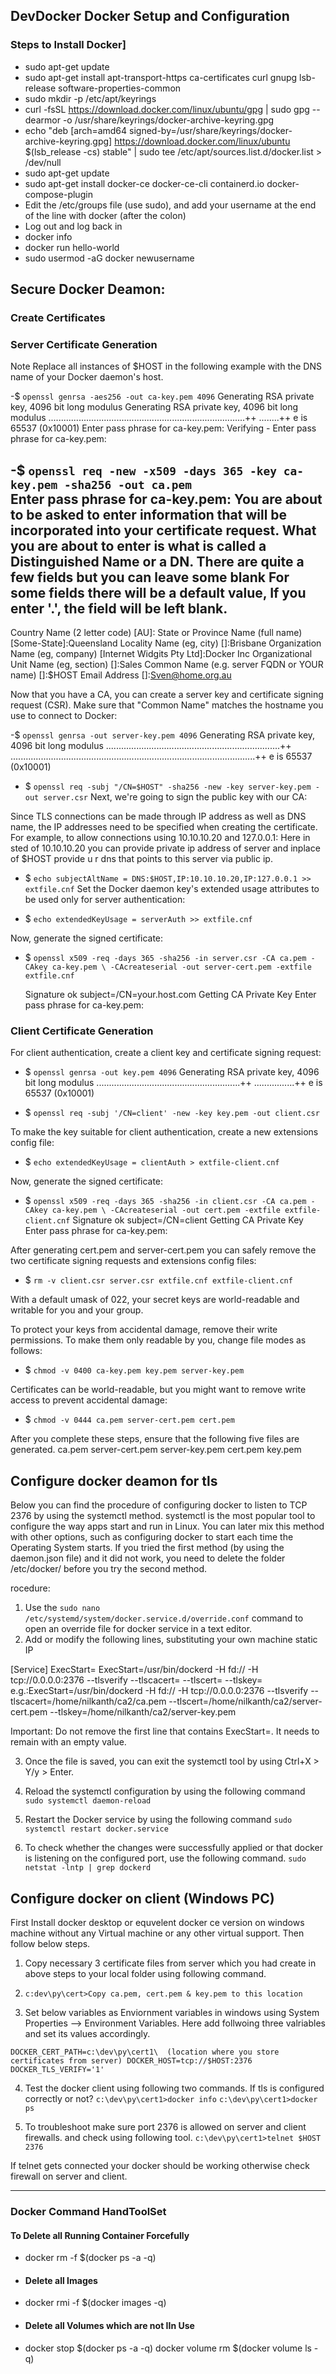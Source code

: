 ## DevDocker Docker Setup and Configuration 

### Steps to Install Docker]

- sudo apt-get update
- sudo apt-get install apt-transport-https ca-certificates curl gnupg lsb-release software-properties-common
- sudo mkdir -p /etc/apt/keyrings
- curl -fsSL https://download.docker.com/linux/ubuntu/gpg | sudo gpg --dearmor -o /usr/share/keyrings/docker-archive-keyring.gpg
- echo "deb [arch=amd64 signed-by=/usr/share/keyrings/docker-archive-keyring.gpg] https://download.docker.com/linux/ubuntu $(lsb_release -cs) stable" | sudo tee /etc/apt/sources.list.d/docker.list > /dev/null
- sudo apt-get update
- sudo apt-get install docker-ce docker-ce-cli containerd.io docker-compose-plugin
- Edit the /etc/groups file (use sudo), and add your username at the end of the line with docker (after the colon)
- Log out and log back in
- docker info
- docker run hello-world
- sudo usermod -aG docker newusername


## Secure Docker Deamon:

### Create Certificates
### Server Certificate Generation

Note
Replace all instances of $HOST in the following example with the DNS name of your Docker daemon's host.


-$ `openssl genrsa -aes256 -out ca-key.pem 4096`
Generating RSA private key, 4096 bit long modulus
Generating RSA private key, 4096 bit long modulus
..............................................................................++
........++
e is 65537 (0x10001)
Enter pass phrase for ca-key.pem:
Verifying - Enter pass phrase for ca-key.pem:

-$ `openssl req -new -x509 -days 365 -key ca-key.pem -sha256 -out ca.pem`  
Enter pass phrase for ca-key.pem:
You are about to be asked to enter information that will be incorporated
into your certificate request.
What you are about to enter is what is called a Distinguished Name or a DN.
There are quite a few fields but you can leave some blank
For some fields there will be a default value,
If you enter '.', the field will be left blank.
-----
Country Name (2 letter code) [AU]:
State or Province Name (full name) [Some-State]:Queensland
Locality Name (eg, city) []:Brisbane
Organization Name (eg, company) [Internet Widgits Pty Ltd]:Docker Inc
Organizational Unit Name (eg, section) []:Sales
Common Name (e.g. server FQDN or YOUR name) []:$HOST
Email Address []:Sven@home.org.au

   Now that you have a CA, you can create a server key and certificate signing request (CSR). Make sure that "Common Name" matches the hostname you use to connect to Docker:

-$ `openssl genrsa -out server-key.pem 4096`
Generating RSA private key, 4096 bit long modulus
.....................................................................++
.................................................................................................++
e is 65537 (0x10001)

- $ `openssl req -subj "/CN=$HOST" -sha256 -new -key server-key.pem -out server.csr`
  Next, we're going to sign the public key with our CA:

Since TLS connections can be made through IP address as well as DNS name, the IP addresses need to be specified when creating the certificate. For example, to allow connections using 10.10.10.20 and 127.0.0.1: Here in sted of 10.10.10.20
you can provide private ip address of server and inplace of $HOST provide u r dns that points to this server via public ip.

- $ `echo subjectAltName = DNS:$HOST,IP:10.10.10.20,IP:127.0.0.1 >> extfile.cnf`
Set the Docker daemon key's extended usage attributes to be used only for server authentication:

- $ `echo extendedKeyUsage = serverAuth >> extfile.cnf`

Now, generate the signed certificate:

- $ `openssl x509 -req -days 365 -sha256 -in server.csr -CA ca.pem -CAkey ca-key.pem \
  -CAcreateserial -out server-cert.pem -extfile extfile.cnf`

  Signature ok
subject=/CN=your.host.com
Getting CA Private Key
Enter pass phrase for ca-key.pem:

### Client Certificate Generation

For client authentication, create a client key and certificate signing request:

- $ `openssl genrsa -out key.pem 4096`
Generating RSA private key, 4096 bit long modulus
.........................................................++
................++
e is 65537 (0x10001)

- $ `openssl req -subj '/CN=client' -new -key key.pem -out client.csr`

To make the key suitable for client authentication, create a new extensions config file:

- $ `echo extendedKeyUsage = clientAuth > extfile-client.cnf`

Now, generate the signed certificate:

- $ `openssl x509 -req -days 365 -sha256 -in client.csr -CA ca.pem -CAkey ca-key.pem \
  -CAcreateserial -out cert.pem -extfile extfile-client.cnf`
Signature ok
subject=/CN=client
Getting CA Private Key
Enter pass phrase for ca-key.pem:

After generating cert.pem and server-cert.pem you can safely remove the two certificate signing requests and extensions config files:

- $ `rm -v client.csr server.csr extfile.cnf extfile-client.cnf`

With a default umask of 022, your secret keys are world-readable and writable for you and your group.

To protect your keys from accidental damage, remove their write permissions. To make them only readable by you, change file modes as follows:

- $ `chmod -v 0400 ca-key.pem key.pem server-key.pem`

Certificates can be world-readable, but you might want to remove write access to prevent accidental damage:

- $ `chmod -v 0444 ca.pem server-cert.pem cert.pem`

After you complete these steps, ensure that the following five files are generated.
ca.pem
server-cert.pem
server-key.pem
cert.pem
key.pem

## Configure docker deamon for tls

Below you can find the procedure of configuring docker to listen to TCP 2376 by using the systemctl method. systemctl is the most popular tool to configure the way apps start and run in Linux. You can later mix this method with other options, such as configuring docker to start each time the Operating System starts. If you tried the first method (by using the daemon.json file) and it did not work, you need to delete the folder /etc/docker/ before you try the second method.

rocedure:
1. Use the `sudo nano /etc/systemd/system/docker.service.d/override.conf` command to open an override file for docker service in a text editor.
2. Add or modify the following lines, substituting your own machine static IP

[Service]
ExecStart=
ExecStart=/usr/bin/dockerd -H fd:// -H tcp://0.0.0.0:2376 --tlsverify --tlscacert=<location of ca certificate> --tlscert=<location of server certificate> --tlskey=<location of server key>
e.g.:ExecStart=/usr/bin/dockerd -H fd:// -H tcp://0.0.0.0:2376 --tlsverify --tlscacert=/home/nilkanth/ca2/ca.pem --tlscert=/home/nilkanth/ca2/server-cert.pem --tlskey=/home/nilkanth/ca2/server-key.pem

Important: Do not remove the first line that contains ExecStart=. It needs to remain with an empty value.

3. Once the file is saved, you can exit the systemctl tool by using Ctrl+X > Y/y > Enter.
4. Reload the systemctl configuration by using the following command
`sudo systemctl daemon-reload`

5. Restart the Docker service by using the following command
   `sudo systemctl restart docker.service`

6. To check whether the changes were successfully applied or that docker is listening on the configured port, use the following command.
   `sudo netstat -lntp | grep dockerd`

## Configure docker on client (Windows PC)

First Install docker desktop or equvelent docker ce version on windows machine without any Virtual machine or any
other virtual support. Then follow below steps.

1. Copy necessary 3 certificate files from server which you had create in above steps to your local folder using following command.
2. `c:dev\py\cert>Copy ca.pem, cert.pem & key.pem to this location`

3. Set below variables as Enviornment variables in windows using System Properties --> Environment Variables. Here add follwoing three valriables and set its values accordingly.

  `DOCKER_CERT_PATH=c:\dev\py\cert1\  (location where you store certificates from server)
DOCKER_HOST=tcp://$HOST:2376
DOCKER_TLS_VERIFY='1'`

4. Test the docker client using following two commands. If tls is configured correctly or not?
   `c:\dev\py\cert1>docker info`
   `c:\dev\py\cert1>docker ps`

5. To troubleshoot make sure port 2376 is allowed on server and client firewalls. and check using following tool.
`c:\dev\py\cert1>telnet $HOST 2376`

If telnet gets connected your docker should be working otherwise check firewall on server and client.

***



### Docker Command HandToolSet

#### To Delete all Running Container Forcefully
- docker rm -f $(docker ps -a -q)
- #### Delete all Images
- docker rmi -f $(docker images -q)
- #### Delete all Volumes which are not IIn Use
- docker stop $(docker ps -a -q)
docker volume rm $(docker volume ls -q)
